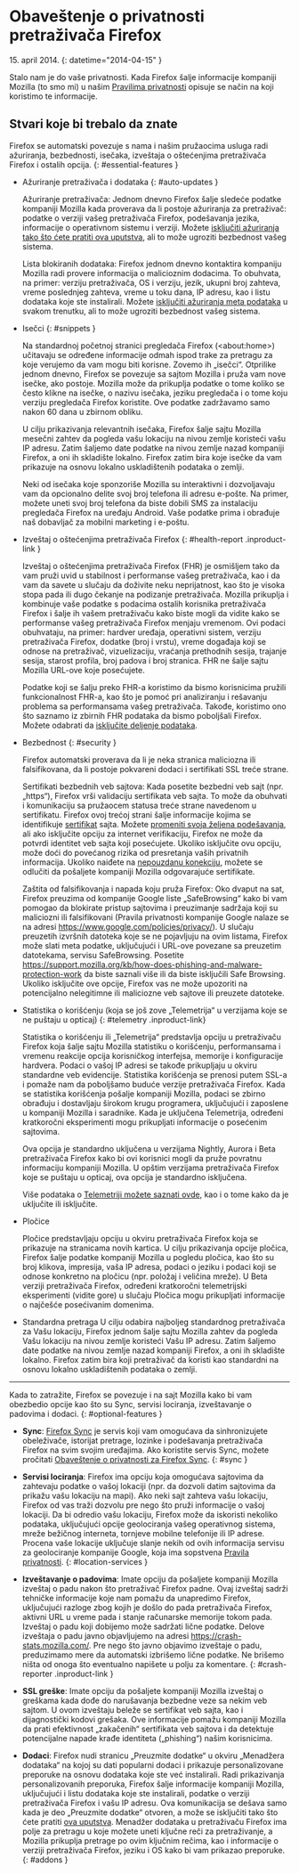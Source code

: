 # Obaveštenje o privatnosti pretraživača Firefox

15\. april 2014.
{: datetime="2014-04-15" }

Stalo nam je do vaše privatnosti. Kada Firefox šalje informacije kompaniji Mozilla (to smo mi) u našim [Pravilima privatnosti](https://www.mozilla.org/privacy/) opisuje se način na koji koristimo te informacije.

## Stvari koje bi trebalo da znate

Firefox se automatski povezuje s nama i našim pružaocima usluga radi ažuriranja, bezbednosti, isečaka, izveštaja o oštećenjima pretraživača Firefox i ostalih opcija. 
{: #essential-features }

* Ažuriranje pretraživača i dodataka
  {: #auto-updates }

	Ažuriranje pretraživača: Jednom dnevno Firefox šalje sledeće podatke kompaniji Mozilla kada proverava da li postoje ažuriranja za pretraživač: podatke o verziji vašeg pretraživača Firefox, podešavanja jezika, informacije o operativnom sistemu i verziji. Možete [isključiti ažuriranja tako što ćete pratiti ova uputstva](https://support.mozilla.org/kb/how-stop-firefox-automatically-making-connections#w_auto-update-checking), ali to može ugroziti bezbednost vašeg sistema.

	Lista blokiranih dodataka: Firefox jednom dnevno kontaktira kompaniju Mozilla radi provere informacija o malicioznim dodacima. To obuhvata, na primer: verziju pretraživača, OS i verziju, jezik, ukupni broj zahteva, vreme poslednjeg zahteva, vreme u toku dana, IP adresu, kao i listu dodataka koje ste instalirali. Možete [isključiti ažuriranja meta podataka](https://blog.mozilla.org/addons/how-to-opt-out-of-add-on-metadata-updates/) u svakom trenutku, ali to može ugroziti bezbednost vašeg sistema.

* Isečci
  {: #snippets }

	Na standardnoj početnoj stranici pregledača Firefox (&lt;about:home&gt;) učitavaju se određene informacije odmah ispod trake za pretragu za koje verujemo da vam mogu biti korisne. Zovemo ih „isečci“. Otprilike jednom dnevno, Firefox se povezuje sa sajtom Mozilla i pruža vam nove isečke, ako postoje. Mozilla može da prikuplja podatke o tome koliko se često klikne na isečke, o nazivu isečaka, jeziku pregledača i o tome koju verziju pregledača Firefox koristite. Ove podatke zadržavamo samo nakon 60 dana u zbirnom obliku.

	U cilju prikazivanja relevantnih isečaka, Firefox šalje sajtu Mozilla mesečni zahtev da pogleda vašu lokaciju na nivou zemlje koristeći vašu IP adresu. Zatim šaljemo date podatke na nivou zemlje nazad kompaniji Firefox, a oni ih skladište lokalno.  Firefox zatim bira koje isečke da vam prikazuje na osnovu lokalno uskladištenih podataka o zemlji.
	
	Neki od isečaka koje sponzoriše Mozilla su interaktivni i dozvoljavaju vam da opcionalno delite svoj broj telefona ili adresu e-pošte. Na primer, možete uneti svoj broj telefona da biste dobili SMS za instalaciju pregledača Firefox na uređaju Android. Vaše podatke prima i obrađuje naš dobavljač za mobilni marketing i e-poštu.

* Izveštaj o oštećenjima pretraživača Firefox
  {: #health-report .inproduct-link } 

	Izveštaj o oštećenjima pretraživača Firefox (FHR) je osmišljem tako da vam pruži uvid u stabilnost i performanse vašeg pretraživača, kao i da vam da savete u slučaju da doživite neku neprijatnost, kao što je visoka stopa pada ili dugo čekanje na podizanje pretraživača. Mozilla prikuplja i kombinuje vaše podatke s podacima ostalih korisnika pretraživača Firefox i šalje ih vašem pretraživaču kako biste mogli da vidite kako se performanse vašeg pretraživača Firefox menjaju vremenom. Ovi podaci obuhvataju, na primer: hardver uređaja, operativni sistem, verziju pretraživača Firefox, dodatke (broj i vrstu), vreme događaja koji se odnose na pretraživač, vizuelizaciju, vraćanja prethodnih sesija, trajanje sesija, starost profila, broj padova i broj stranica. FHR ne šalje sajtu Mozilla URL-ove koje posećujete.

	Podatke koji se šalju preko FHR-a koristimo da bismo korisnicima pružili funkcionalnost FHR-a, kao što je pomoć pri analiziranju i rešavanju problema sa performansama vašeg pretraživača. Takođe, koristimo ono što saznamo iz zbirnih FHR podataka da bismo poboljšali Firefox. Možete odabrati da [isključite deljenje podataka](https://support.mozilla.org/kb/firefox-health-report-understand-your-browser-perf#w_how-to-turn-data-sharing-on-or-off).

* Bezbednost
  {: #security }

	Firefox automatski proverava da li je neka stranica maliciozna ili falsifikovana, da li postoje pokvareni dodaci i sertifikati SSL treće strane.

	Sertifikati bezbednih veb sajtova: Kada posetite bezbedni veb sajt (npr. „https“), Firefox vrši validaciju sertifikata veb sajta. To može da obuhvati i komunikaciju sa pružaocem statusa treće strane navedenom u sertifikatu. Firefox ovoj trećoj strani šalje informacije kojima se identifikuje [sertifikat](https://support.mozilla.org/kb/secure-website-certificate) sajta. Možete [promeniti svoja željena podešavanja](https://support.mozilla.org/kb/advanced-settings-browsing-network-updates-encryption#w_certificates-tab), ali ako isključite opciju za internet verifikaciju, Firefox ne može da potvrdi identitet veb sajta koji posećujete. Ukoliko isključite ovu opciju, može doći do povećanog rizika od presretanja vaših privatnih informacija. Ukoliko naiđete na [nepouzdanu konekciju](https://support.mozilla.org/kb/connection-untrusted-error-message), možete se odlučiti da pošaljete kompaniji Mozilla odgovarajuće sertifikate.

	Zaštita od falsifikovanja i napada koju pruža Firefox: Oko dvaput na sat, Firefox preuzima od kompanije Google liste „SafeBrowsing“ kako bi vam pomogao da blokirate pristup sajtovima i preuzimanje sadržaja koji su maliciozni ili falsifikovani (Pravila privatnosti kompanije Google nalaze se na adresi <https://www.google.com/policies/privacy/>). U slučaju preuzetih izvršnih datoteka koje se ne pojavljuju na ovim listama, Firefox može slati meta podatke, uključujući i URL-ove povezane sa preuzetim datotekama, servisu SafeBrowsing. Posetite <https://support.mozilla.org/kb/how-does-phishing-and-malware-protection-work> da biste saznali više ili da biste isključili Safe Browsing. Ukoliko isključite ove opcije, Firefox vas ne može upozoriti na potencijalno nelegitimne ili maliciozne veb sajtove ili preuzete datoteke.

* Statistika o korišćenju (koja se još zove „Telemetrija“ u verzijama koje se ne puštaju u opticaj)
  {: #telemetry .inproduct-link}

	Statistika o korišćenju ili „Telemetrija“ predstavlja opciju u pretraživaču Firefox koja šalje sajtu Mozilla statistiku o korišćenju, performansama i vremenu reakcije opcija korisničkog interfejsa, memorije i konfiguracije hardvera. Podaci o vašoj IP adresi se takođe prikupljaju u okviru standardne veb evidencije. Statistika korišćenja se prenosi putem SSL-a i pomaže nam da poboljšamo buduće verzije pretraživača Firefox. Kada se statistika korišćenja pošalje kompaniji Mozilla, podaci se zbirno obrađuju i dostavljaju širokom krugu programera, uključujući i zaposlene u kompaniji Mozilla i saradnike. Kada je uključena Telemetrija, određeni kratkoročni eksperimenti mogu prikupljati informacije o posećenim sajtovima.

	Ova opcija je standardno uključena u verzijama Nightly, Aurora i Beta pretraživača Firefox kako bi ovi korisnici mogli da pruže povratnu informaciju kompaniji Mozilla. U opštim verzijama pretraživača Firefox koje se puštaju u opticaj, ova opcija je standardno isključena.

	Više podataka o [Telemetriji možete saznati ovde](https://support.mozilla.org/kb/send-performance-data-improve-firefox), kao i o tome kako da je uključite ili isključite. 

* Pločice

	Pločice predstavljaju opciju u okviru pretraživača Firefox koja se prikazuje na stranicama novih kartica. U cilju prikazivanja opcije pločica, Firefox šalje podatke kompaniji Mozilla u pogledu pločica, kao što su broj klikova, impresija, vaša IP adresa, podaci o jeziku i podaci koji se odnose konkretno na pločicu (npr. položaj i veličina mreže). U Beta verziji pretraživača Firefox, određeni kratkoročni telemetrijski eksperimenti (vidite gore) u slučaju Pločica mogu prikupljati informacije o najčešće posećivanim domenima.
	
* Standardna pretraga
	U cilju odabira najboljeg standardnog pretraživača za Vašu lokaciju, Firefox jednom šalje sajtu Mozilla zahtev da pogleda Vašu lokaciju na nivou zemlje koristeći Vašu IP adresu. Zatim šaljemo date podatke na nivou zemlje nazad kompaniji Firefox, a oni ih skladište lokalno. Firefox zatim bira koji pretraživač da koristi kao standardni na osnovu lokalno uskladištenih podataka o zemlji.

---------------------------------------

Kada to zatražite, Firefox se povezuje i na sajt Mozilla kako bi vam obezbedio opcije kao što su Sync, servisi lociranja, izveštavanje o padovima i dodaci.
{: #optional-features }

* **Sync**: [Firefox Sync](https://www.mozilla.org/firefox/sync/) je servis koji vam omogućava da sinhronizujete obeleživače, istorijat pretrage, lozinke i podešavanja pretraživača Firefox na svim svojim uređajima. Ako koristite servis Sync, možete pročitati [Obaveštenje o privatnosti za Firefox Sync](https://services.mozilla.com/privacy-policy/).
{: #sync }

* **Servisi lociranja**: Firefox ima opciju koja omogućava sajtovima da zahtevaju podatke o vašoj lokaciji (npr. da dozvoli datim sajtovima da prikažu vašu lokaciju na mapi). Ako neki sajt zahteva vašu lokaciju, Firefox od vas traži dozvolu pre nego što pruži informacije o vašoj lokaciji. Da bi odredio vašu lokaciju, Firefox može da iskoristi nekoliko podataka, uključujući opcije geolociranja vašeg operativnog sistema, mreže bežičnog interneta, tornjeve mobilne telefonije ili IP adrese. Procena vaše lokacije uključuje slanje nekih od ovih informacija servisu za geolociranje kompanije Google, koja ima sopstvena [Pravila privatnosti](https://www.google.com/privacy/lsf.html).
{: #location-services }

* **Izveštavanje o padovima**: Imate opciju da pošaljete kompaniji Mozilla izveštaj o padu nakon što pretraživač Firefox padne. Ovaj izveštaj sadrži tehničke informacije koje nam pomažu da unapredimo Firefox, uključujući razloge zbog kojih je došlo do pada pretraživača Firefox, aktivni URL u vreme pada i stanje računarske memorije tokom pada. Izveštaj o padu koji dobijemo može sadržati lične podatke. Delove izveštaja o padu javno objavljujemo na adresi <https://crash-stats.mozilla.com/>. Pre nego što javno objavimo izveštaje o padu, preduzimamo mere da automatski izbrišemo lične podatke. Ne brišemo ništa od onoga što eventualno napišete u polju za komentare.
{: #crash-reporter .inproduct-link }

* **SSL greške**: Imate opciju da pošaljete kompaniji Mozilla izveštaj o greškama kada dođe do narušavanja bezbedne veze sa nekim veb sajtom. U ovom izveštaju beleže se sertifikat veb sajta, kao i dijagnostički kodovi grešaka. Ove informacije pomažu kompaniji Mozilla da prati efektivnost „zakačenih“ sertifikata veb sajtova i da detektuje potencijalne napade krađe identiteta („phishing“) našim korisnicima.

* **Dodaci**: Firefox nudi stranicu „Preuzmite dodatke“ u okviru „Menadžera dodataka“ na kojoj su dati popularni dodaci i prikazuje personalizovane preporuke na osnovu dodataka koje ste već instalirali. Radi prikazivanja personalizovanih preporuka, Firefox šalje informacije kompaniji Mozilla, uključujući i listu dodataka koje ste instalirali, podatke o verziji pretraživača Firefox i vašu IP adresu. Ova komunikacija se dešava samo kada je deo „Preuzmite dodatke“ otvoren, a može se isključiti tako što ćete pratiti [ova uputstva](https://blog.mozilla.org/addons/how-to-opt-out-of-add-on-metadata-updates/). Menadžer dodataka u pretraživaču Firefox ima polje za pretragu u koje možete uneti ključne reči za pretraživanje, a Mozilla prikuplja pretrage po ovim ključnim rečima, kao i informacije o verziji pretraživača Firefox, jeziku i OS kako bi vam prikazao preporuke.
{: #addons }
